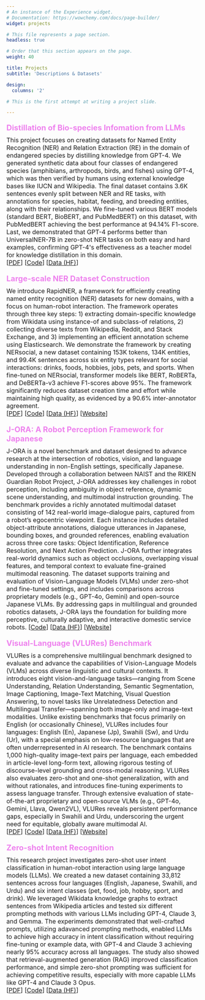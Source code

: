 ```yaml
---
# An instance of the Experience widget.
# Documentation: https://wowchemy.com/docs/page-builder/
widget: projects

# This file represents a page section.
headless: true

# Order that this section appears on the page.
weight: 40

title: Projects
subtitle: 'Descriptions & Datasets'

design:
  columns: '2'

# This is the first attempt at writing a project slide.

---
```


<style> 

.project-title {
   margin-bottom: 5px;
   margin-top: 20px;  /* Space above each section */
   font-size: 20px;
   font-weight: bold;
   color: violet;   /* violet appeared beautiful on the page */ 
}

.project-details {
   margin-bottom: 10px;
   margin-top: 10px;  /* Space above each section */
   font-size: 16px;
}
</style>


<h4 class="project-title">Distillation of Bio-species Infomation from LLMs</h4>

<div class='project-details'>
This project focuses on creating datasets for Named Entity Recognition (NER) and Relation Extraction (RE) in the domain of endangered species by distilling knowledge from GPT-4. We generated synthetic data about four classes of endangered species (amphibians, arthropods, birds, and fishes) using GPT-4, which was then verified by humans using external knowledge bases like IUCN and Wikipedia. The final dataset contains 3.6K sentences evenly split between NER and RE tasks, with annotations for species, habitat, feeding, and breeding entities, along with their relationships. We fine-tuned various BERT models (standard BERT, BioBERT, and PubMedBERT) on this dataset, with PubMedBERT achieving the best performance at 94.14% F1-score. Last, we demonstrated that GPT-4 performs better than UniversalNER-7B in zero-shot NER tasks on both easy and hard examples, confirming GPT-4's effectiveness as a teacher model for knowledge distillation in this domain. <br>
[<a href="https://arxiv.org/abs/2403.15430">PDF</a>] [<a href="https://github.com/jatuhurrra/DistillationBiospeciesLLM/">Code</a>]
[<a href="https://huggingface.co/datasets/atamiles/DistillationBiospeciesLLM">Data (HF)</a>] 
</div>

<h4 class="project-title">Large-scale NER Dataset Construction</h4>

<div class='project-details'>
We introduce RapidNER, a framework for efficiently creating named entity recognition (NER) datasets for new domains, with a focus on human-robot interaction. The framework operates through three key steps: 1) extracting domain-specific knowledge from Wikidata using instance-of and subclass-of relations, 2) collecting diverse texts from Wikipedia, Reddit, and Stack Exchange, and 3) implementing an efficient annotation scheme using Elasticsearch. We demonstrate the framework by creating NERsocial, a new dataset containing 153K tokens, 134K entities, and 99.4K sentences across six entity types relevant for social interactions: drinks, foods, hobbies, jobs, pets, and sports. When fine-tuned on NERsocial, transformer models like BERT, RoBERTa, and DeBERTa-v3 achieve F1-scores above 95%. The framework significantly reduces dataset creation time and effort while maintaining high quality, as evidenced by a 90.6% inter-annotator agreement.   <br>
[<a href="http://arxiv.org/abs/2412.09634">PDF</a>] [<a href="https://github.com/jatuhurrra/rapidner">Code</a>]  
[<a href="https://huggingface.co/datasets/atamiles/NERsocial">Data (HF)</a>] [<a href="https://jatuhurrra.github.io/Rapid/">Website</a>] 
</div>

<h4 class="project-title">J-ORA: A Robot Perception Framework for Japanese</h4>

<div class='project-details'>
J-ORA is a novel benchmark and dataset designed to advance research at the intersection of robotics, vision, and language understanding in non-English settings, specifically Japanese. Developed through a collaboration between NAIST and the RIKEN Guardian Robot Project, J-ORA addresses key challenges in robot perception, including ambiguity in object reference, dynamic scene understanding, and multimodal instruction grounding. The benchmark provides a richly annotated multimodal dataset consisting of 142 real-world image-dialogue pairs, captured from a robot’s egocentric viewpoint. Each instance includes detailed object-attribute annotations, dialogue utterances in Japanese, bounding boxes, and grounded references, enabling evaluation across three core tasks: Object Identification, Reference Resolution, and Next Action Prediction. J-ORA further integrates real-world dynamics such as object occlusions, overlapping visual features, and temporal context to evaluate fine-grained multimodal reasoning. The dataset supports training and evaluation of Vision-Language Models (VLMs) under zero-shot and fine-tuned settings, and includes comparisons across proprietary models (e.g., GPT-4o, Gemini) and open-source Japanese VLMs. By addressing gaps in multilingual and grounded robotics datasets, J-ORA lays the foundation for building more perceptive, culturally adaptive, and interactive domestic service robots.
[<a href="https://github.com/jatuhurrra/OpenPerception/">Code</a>] 
[<a href="https://huggingface.co/datasets/atamiles/J-ORA/">Data (HF)</a>] [<a href="https://jatuhurrra.github.io/OpenPerception/">Website</a>] 
</div>

<h4 class="project-title">Visual-Language (VLURes) Benchmark</h4>

<div class='project-details'>
VLURes is a comprehensive multilingual benchmark designed to evaluate and advance the capabilities of Vision-Language Models (VLMs) across diverse linguistic and cultural contexts. It introduces eight vision-and-language tasks—ranging from Scene Understanding, Relation Understanding, Semantic Segmentation, Image Captioning, Image-Text Matching, Visual Question Answering, to novel tasks like Unrelatedness Detection and Multilingual Transfer—spanning both image-only and image-text modalities. Unlike existing benchmarks that focus primarily on English (or occasionally Chinese), VLURes includes four languages: English (En), Japanese (Jp), Swahili (Sw), and Urdu (Ur), with a special emphasis on low-resource languages that are often underrepresented in AI research. The benchmark contains 1,000 high-quality image-text pairs per language, each embedded in article-level long-form text, allowing rigorous testing of discourse-level grounding and cross-modal reasoning. VLURes also evaluates zero-shot and one-shot generalization, with and without rationales, and introduces fine-tuning experiments to assess language transfer. Through extensive evaluation of state-of-the-art proprietary and open-source VLMs (e.g., GPT-4o, Gemini, Llava, Qwen2VL), VLURes reveals persistent performance gaps, especially in Swahili and Urdu, underscoring the urgent need for equitable, globally aware multimodal AI.  <br>
[<a href="https://arxiv.org/abs/2406.15359">PDF</a>] [<a href="https://github.com/jatuhurrra/VLURes/">Code</a>] 
[<a href="https://huggingface.co/datasets/atamiles/VLURes/">Data (HF)</a>] [<a href="https://jatuhurrra.github.io/VLURes/">Website</a>] 
</div>

<h4 class="project-title">Zero-shot Intent Recognition</h4>

<div class='project-details'>
This research project investigates zero-shot user intent classification in human-robot interaction using large language models (LLMs). We created a new dataset containing 33,812 sentences across four languages (English, Japanese, Swahili, and Urdu) and six intent classes (pet, food, job, hobby, sport, and drink). We leveraged Wikidata knowledge graphs to extract sentences from Wikipedia articles and tested six different prompting methods with various LLMs including GPT-4, Claude 3, and Gemma. The experiments demonstrated that well-crafted prompts, utilizing adavanced prompting methods, enabled LLMs to achieve high accuracy in intent classification without requiring fine-tuning or example data, with GPT-4 and Claude 3 achieving nearly 95% accuracy across all languages. The study also showed that retrieval-augmented generation (RAG) improved classification performance, and simple zero-shot prompting was sufficient for achieving competitive results, especially with more capable LLMs like GPT-4 and Claude 3 Opus.  <br>
[<a href="https://www.researchgate.net/publication/381548253_Zero-shot_Retrieval_of_User_Intent_in_Human-Robot_Interaction_with_Large_Language_Models">PDF</a>] 
[<a href="https://github.com/jatuhurrra/LLM-for-Intent-Classification">Code</a>] 
[<a href="https://huggingface.co/datasets/atamiles/ZeroshotIntentClassification">Data (HF)</a>] 
</div>